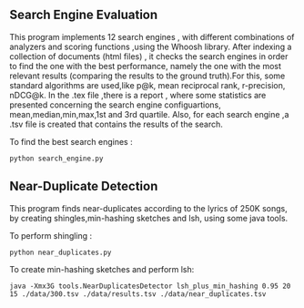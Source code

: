 ## Search Engine Evaluation

This program implements 12 search engines , with different combinations of analyzers and scoring functions ,using the Whoosh library.
After indexing a collection of documents (html files) , it checks the search engines in order to find the one with the best performance,
namely the one with the most relevant results (comparing the results to the ground truth).For this, some standard algorithms are used,like p@k, mean reciprocal rank, r-precision, nDCG@k.
In the .tex file ,there is a report , where some statistics are presented concerning the search engine configuartions, mean,median,min,max,1st and 3rd quartile.
Also, for each search engine ,a .tsv file is created that contains the results of the search.

To find the best search engines :
```
python search_engine.py
```

## Near-Duplicate Detection

This program finds near-duplicates according to the lyrics of 250K songs, by creating shingles,min-hashing sketches and lsh, using some java tools.

To perform shingling :
```
python near_duplicates.py
```

To create min-hashing sketches and perform lsh:
```
java -Xmx3G tools.NearDuplicatesDetector lsh_plus_min_hashing 0.95 20 15 ./data/300.tsv ./data/results.tsv ./data/near_duplicates.tsv
```
